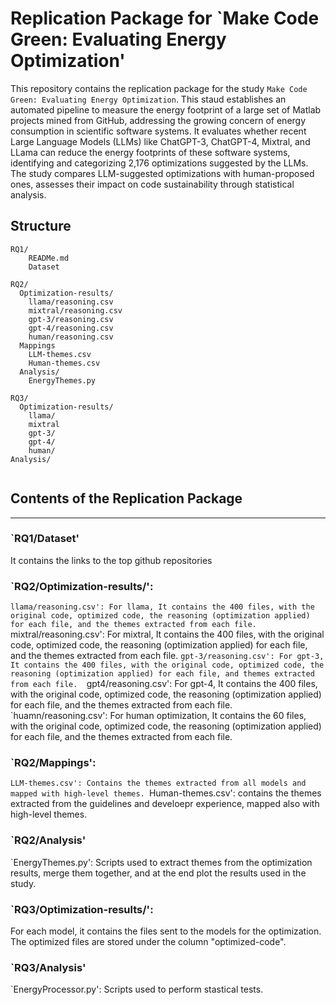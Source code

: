 # Replication Package for `Make Code Green: Evaluating Energy Optimization'
This repository contains the replication package for the study `Make Code Green: Evaluating Energy Optimization`.
This staud establishes an automated pipeline to measure the energy footprint of a large set of Matlab projects mined from GitHub, addressing the growing concern of energy consumption in scientific software systems.
It evaluates whether recent Large Language Models (LLMs) like ChatGPT-3, ChatGPT-4, Mixtral, and LLama can reduce the energy footprints of these software systems, identifying and categorizing 2,176 optimizations suggested by the LLMs.
The study compares LLM-suggested optimizations with human-proposed ones, assesses their impact on code sustainability through statistical analysis.

## Structure
```
RQ1/
    READMe.md
    Dataset

RQ2/
  Optimization-results/
    llama/reasoning.csv
    mixtral/reasoning.csv
    gpt-3/reasoning.csv
    gpt-4/reasoning.csv
    human/reasoning.csv
  Mappings
    LLM-themes.csv
    Human-themes.csv
  Analysis/
    EnergyThemes.py

RQ3/
  Optimization-results/
    llama/
    mixtral
    gpt-3/
    gpt-4/
    human/
Analysis/


```

## Contents of the Replication Package
---
###  `RQ1/Dataset'
It contains the links to the top github repositories

### `RQ2/Optimization-results/':
`llama/reasoning.csv': For llama, It contains the 400 files, with the original code, optimized code, the reasoning (optimization applied) for each file, and the themes extracted from each file. 
`mixtral/reasoning.csv': For mixtral, It contains the 400 files, with the original code, optimized code, the reasoning (optimization applied) for each file, and the themes extracted from each file. 
`gpt-3/reasoning.csv': For gpt-3, It contains the 400 files, with the original code, optimized code, the reasoning (optimization applied) for each file, and themes extracted from each file. 
`gpt4/reasoning.csv': For gpt-4, It contains the 400 files, with the original code, optimized code, the reasoning (optimization applied) for each file, and the themes extracted from each file. 
`huamn/reasoning.csv': For human optimization, It contains the 60 files, with the original code, optimized code, the reasoning (optimization applied) for each file, and the themes extracted from each file. 

### `RQ2/Mappings':
  `LLM-themes.csv': Contains the themes extracted from all models and mapped with high-level themes.
  `Human-themes.csv':  contains the themes extracted from the guidelines and develoepr experience, mapped also with high-level themes.

### `RQ2/Analysis'
`EnergyThemes.py': Scripts used to extract themes from the optimization results, merge them together, and at the end plot the results used in the study.

### `RQ3/Optimization-results/': 
For each model, it contains the files sent to the models for the optimization. The optimized files are stored under the column "optimized-code". 

### `RQ3/Analysis'
`EnergyProcessor.py': Scripts used to perform stastical tests.

